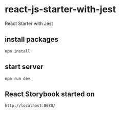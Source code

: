 # react-js-starter-with-jest
React Starter with Jest

## install packages
`npm install`

## start server
`npm run dev`

## React Storybook started on
`http://localhost:8080/`
